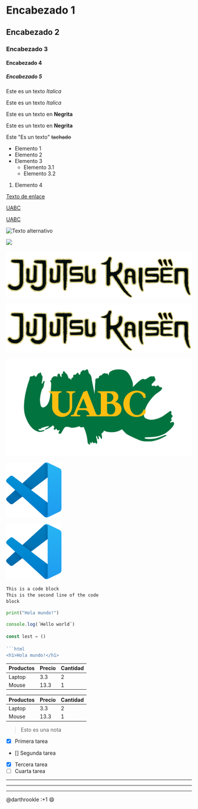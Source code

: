 <!--Esto-es-un-comentario-->

# Encabezado 1

## Encabezado 2

### Encabezado 3

#### Encabezado 4

##### Encabezado 5

<!-- Italicas -->
Este es un texto *Italica*

Este es un texto _Italica_

<!-- Negritas -->
Este es un texto en **Negrita**

Este es un texto en __Negrita__

<!-- Tachado -->
Este "Es un texto" ~~tachado~~

<!-- UL -->
* Elemento 1
* Elemento 2
* Elemento 3
  * Elemento 3.1
  * Elemento 3.2
1. Elemento 4

<!-- Enlaces -->
[Texto de enlace](http://www.google.com "Texto del tooltip")

[UABC](http://www.uabc.mx)

[UABC](http://www.uabc.mx "Sitio Univeristario")

<!-- Imagenes -->
![Texto alternativo](https://encrypted-tbn0.gstatic.com/images?q=tbn:ANd9GcTFJ0ZLvVBKQq86XdPRiyBarPJnuQeWjIg3xQ&s)

![](https://encrypted-tbn0.gstatic.com/images?q=tbn:ANd9GcTFJ0ZLvVBKQq86XdPRiyBarPJnuQeWjIg3xQ&s)

![Logo de jujtsu kaisen
](./JujutsuKaisen.png)

![Logo de jujustu kaisen](./JujutsuKaisen.png "Tooltip de la imagen")

[![Escudo de UABC](./uabc.png)](http://www.uabc.mx "Stitio universitario")

<img src="./vscode.png" alt= "vscode image" width="150" height="auto">

[<img src="./vscode.png" alt="vscode image" width="150" height="auto">](http://www.vscode.com)

<!-- Bloques de codigo -->

```txt
This is a code block
This is the second line of the code 
block

```

```python
print("Hola mundo!")
```

```javascript
console.log(´Hello world´)

const lest = ()

```html
<h1>Hola mundo!</h1>
```

<!-- Tabla -->

| Productos | Precio    | Cantidad  |
|----------|------------|-----------|
| Laptop    | 3.3   | 2 |
| Mouse     | 13.3  | 1 |

| Productos     | Precio    | Cantidad  |
| ------------  | --------  | --------  |
| Laptop        | 3.3       | 2         |
| Mouse         | 13.3      | 1         |

<!-- Listas -->
> Esto es una nota

<!-- Tareas -->
* [x] Primera tarea
* [] Segunda tarea
* [x] Tercera tarea
* [ ] Cuarta tarea
  
<!--  Divisiones horizontales -->
***


---


___

<!-- Menciones -->
@darthrookle :+1 :smile:

